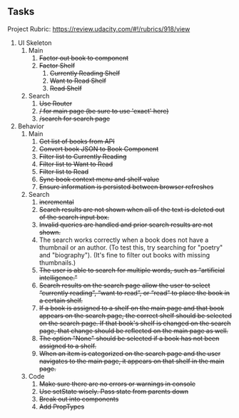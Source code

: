 ## Tasks

Project Rubric: https://review.udacity.com/#!/rubrics/918/view

1. UI Skeleton
    1. Main
        1. ~~Factor out book to component~~
        1. ~~Factor Shelf~~
            1. ~~Currently Reading Shelf~~
            1. ~~Want to Read Shelf~~
            1. ~~Read Shelf~~
    1. Search
        1. ~~Use Router~~
        1. ~~/ for main page (be sure to use 'exact' here)~~
        1. ~~/search for search page~~
1. Behavior
    1. Main
        1. ~~Get list of books from API~~
        1. ~~Convert book JSON to Book Component~~
        1. ~~Filter list to Currently Reading~~
        1. ~~Filter list to Want to Read~~
        1. ~~Filter list to Read~~
        1. ~~Sync book context menu and shelf value~~
        1. ~~Ensure information is persisted between browser refreshes~~
    1. Search
        1. ~~incremental~~
        1. ~~Search results are not shown when all of the text is deleted out of the search input box.~~
        1. ~~Invalid queries are handled and prior search results are not shown.~~
        1. The search works correctly when a book does not have a thumbnail or an author. (To test this, try searching for "poetry" and "biography"). (It's fine to filter out books with missing thumbnails.)
        1. ~~The user is able to search for multiple words, such as “artificial intelligence.”~~
        1. ~~Search results on the search page allow the user to select “currently reading”, “want to read”, or “read” to place the book in a certain shelf.~~
        1. ~~If a book is assigned to a shelf on the main page and that book appears on the search page, the correct shelf should be selected on the search page. If that book's shelf is changed on the search page, that change should be reflected on the main page as well.~~
        1. ~~The option "None" should be selected if a book has not been assigned to a shelf.~~
        1. ~~When an item is categorized on the search page and the user navigates to the main page, it appears on that shelf in the main page.~~
    1. Code
        1. ~~Make sure there are no errors or warnings in console~~
        1. ~~Use setState wisely. Pass state from parents down~~
        1. ~~Break out into components~~
        1. ~~Add PropTypes~~

